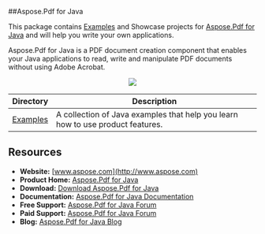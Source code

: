 ##Aspose.Pdf for Java

This package contains [Examples](https://github.com/asposepdf/Aspose_Pdf_Java/tree/master/Examples) and Showcase projects for [Aspose.Pdf for Java](http://www.aspose.com/categories/java-components/aspose.pdf-for-java/default.aspx) and will help you write your own applications.

Aspose.Pdf for Java is a PDF document creation component that enables your Java applications to read, write and manipulate PDF documents without using Adobe Acrobat.

<p align="center">

  <a title="Download complete Aspose.Pdf for Java source code" href="https://github.com/asposepdf/Aspose_Pdf_Java/archive/master.zip">
	<img src="https://raw.github.com/AsposeExamples/java-examples-dashboard/master/images/downloadZip-Button-Large.png" />
  </a>
</p>

Directory | Description
--------- | -----------
[Examples](https://github.com/asposepdf/Aspose_Pdf_Java/tree/master/Examples)  | A collection of Java examples that help you learn how to use product features.

## Resources

+ **Website:** [www.aspose.com](http://www.aspose.com)
+ **Product Home:** [Aspose.Pdf for Java](http://www.aspose.com/java/pdf-component.aspx)
+ **Download:** [Download Aspose.Pdf for Java](http://www.aspose.com/community/files/72/java-components/aspose.pdf-for-java/default.aspx)
+ **Documentation:** [Aspose.Pdf for Java Documentation](https://docs.aspose.com/display/pdfjava/Home)
+ **Free Support:** [Aspose.Pdf for Java Forum](https://forum.aspose.com/c/pdf)
+ **Paid Support:** [Aspose.Pdf for Java Forum](https://helpdesk.aspose.com/)
+ **Blog:** [Aspose.Pdf for Java Blog](https://blog.aspose.com/aspose-products/aspose-pdf-product-family.html)
